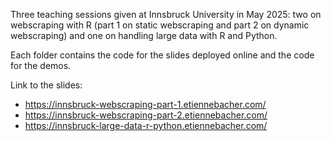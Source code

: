 Three teaching sessions given at Innsbruck University in May 2025: two on webscraping with R (part 1 on static webscraping and part 2 on dynamic webscraping) and one on handling large data with R and Python.


Each folder contains the code for the slides deployed online and the code for the demos.

Link to the slides:

- https://innsbruck-webscraping-part-1.etiennebacher.com/
- https://innsbruck-webscraping-part-2.etiennebacher.com/
- https://innsbruck-large-data-r-python.etiennebacher.com/
